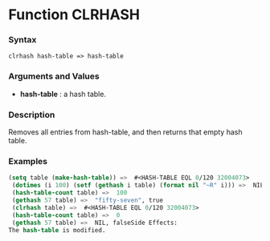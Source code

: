 <!-- Generated on 05/10/2020 by https://github.com/anto2oo/clhs-evolved -->

# Function CLRHASH

### Syntax
`clrhash hash-table => hash-table`  


### Arguments and Values
- **hash-table** : a hash table.   


### Description
Removes all entries from hash-table, and then returns that empty hash table.



### Examples
```lisp 
(setq table (make-hash-table)) =>  #<HASH-TABLE EQL 0/120 32004073>
 (dotimes (i 100) (setf (gethash i table) (format nil "~R" i))) =>  NIL
 (hash-table-count table) =>  100
 (gethash 57 table) =>  "fifty-seven", true
 (clrhash table) =>  #<HASH-TABLE EQL 0/120 32004073>
 (hash-table-count table) =>  0
 (gethash 57 table) =>  NIL, falseSide Effects:
The hash-table is modified.
```
